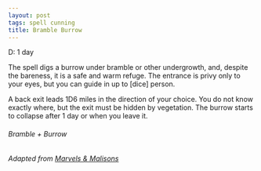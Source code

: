 ```yaml
---
layout: post
tags: spell cunning
title: Bramble Burrow
---
```

D: 1 day

The spell digs a burrow under bramble or other undergrowth, and, despite the bareness, it is a safe and warm refuge. The entrance is privy only to your eyes, but you can guide in up to [dice] person. 

A back exit leads 1D6 miles in the direction of your choice. You do not know exactly where, but the exit must be hidden by vegetation. The burrow starts to collapse after 1 day or when you leave it. 

###### *Bramble + Burrow*

###### Adapted from [Marvels & Malisons](https://www.exaltedfuneral.com/products/marvel-malisons)
